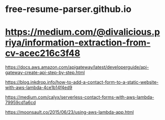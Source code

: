 # free-resume-parser.github.io

# https://medium.com/@divalicious.priya/information-extraction-from-cv-acec216c3f48

https://docs.aws.amazon.com/apigateway/latest/developerguide/api-gateway-create-api-step-by-step.html

https://blog.inkdrop.info/how-to-add-a-contact-form-to-a-static-website-with-aws-lambda-4ce1b14f4ed9

https://medium.com/calyx/serverless-contact-forms-with-aws-lambda-79959cd1a6cd

https://moonsault.co/2015/06/23/using-aws-lambda-app.html
